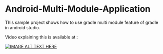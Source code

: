 # Android-Multi-Module-Application
This sample project shows how to use gradle multi module feature of gradle in android studio. 

Video explaining this is available at :

[![IMAGE ALT TEXT HERE](https://img.youtube.com/vi/Mg-DM5XAddk/0.jpg)](https://www.youtube.com/watch?v=Mg-DM5XAddk)
